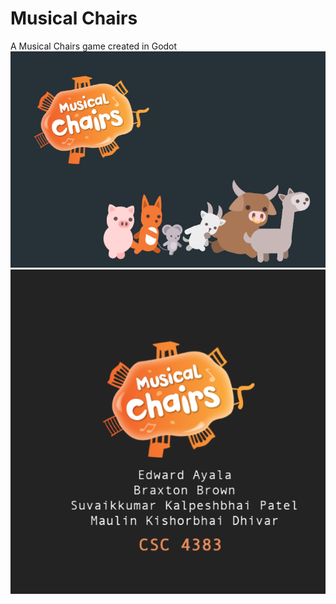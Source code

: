 # Musical Chairs

A Musical Chairs game created in Godot
![main](https://raw.githubusercontent.com/edwardayala/MusicalChairs/master/Screenshots/Menu.png)
![enter image description here](https://raw.githubusercontent.com/edwardayala/MusicalChairs/master/Screenshots/Splash.png)

